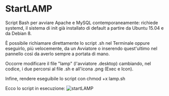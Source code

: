 # StartLAMP

Script Bash per avviare Apache e MySQL contemporaneamente: richiede systemd, il sistema di init già installato di default a partire da Ubuntu 15.04 e da Debian 8.

È possibile richiamare direttamente lo script .sh nel Terminale oppure eseguirlo, più velocemente, da un Avviatore o inserendo quest'ultimo nel pannello così da averlo sempre a portata di mano.

Occorre modificare il file "lamp" (l'avviatore .desktop) cambiando, nel codice, i due percorsi al file .sh e all'icona .png (Exec e Icon).

Infine, rendere eseguibile lo script con chmod +x lamp.sh

Ecco lo script in esecuzione: 
![startLAMP](https://user-images.githubusercontent.com/59565800/159156791-7ea89fa9-7d5c-498c-87f6-11988358e07d.png)
